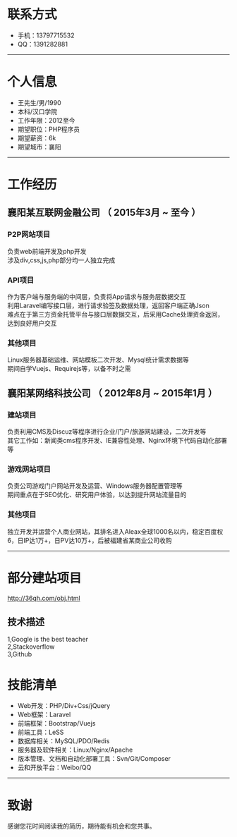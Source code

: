 # 联系方式

- 手机：13797715532
- QQ：1391282881

---

# 个人信息

 - 王先生/男/1990 
 - 本科/汉口学院 
 - 工作年限：2012至今
 - 期望职位：PHP程序员
 - 期望薪资：6k
 - 期望城市：襄阳

---

# 工作经历

## 襄阳某互联网金融公司 （ 2015年3月 ~ 至今 ）

### P2P网站项目

负责web前端开发及php开发  
涉及div,css,js,php部分均一人独立完成


### API项目 

作为客户端与服务端的中间层，负责将App请求与服务层数据交互  
利用Laravel编写接口层，进行请求验签及数据处理，返回客户端正确Json  
难点在于第三方资金托管平台与接口层数据交互，后采用Cache处理资金返回，达到良好用户交互


### 其他项目

Linux服务器基础运维、网站模板二次开发、Mysql统计需求数据等  
期间自学Vuejs、Requirejs等，以备不时之需

 
## 襄阳某网络科技公司 （ 2012年8月 ~ 2015年1月 ）

### 建站项目 

负责利用CMS及Discuz等程序进行企业/门户/旅游网站建设，二次开发等  
其它工作如：新闻类cms程序开发、IE兼容性处理、Nginx环境下代码自动化部署等


### 游戏网站项目 

负责公司游戏门户网站开发及运营、Windows服务器配置管理等  
期间重点在于SEO优化、研究用户体验，以达到提升网站流量目的


### 其他项目

独立开发并运营个人商业网站，其排名进入Aleax全球1000名以内，稳定百度权6，日IP达1万+，日PV达10万+，后被福建省某商业公司收购

---

# 部分建站项目

http://36qh.com/obj.html


## 技术描述

1,Google is the best teacher  
2,Stackoverflow  
3,Github

# 技能清单

- Web开发：PHP/Div+Css/jQuery
- Web框架：Laravel
- 前端框架：Bootstrap/Vuejs
- 前端工具：LeSS
- 数据库相关：MySQL/PDO/Redis
- 服务器及软件相关：Linux/Nginx/Apache
- 版本管理、文档和自动化部署工具：Svn/Git/Composer
- 云和开放平台：Weibo/QQ

---

# 致谢
感谢您花时间阅读我的简历，期待能有机会和您共事。